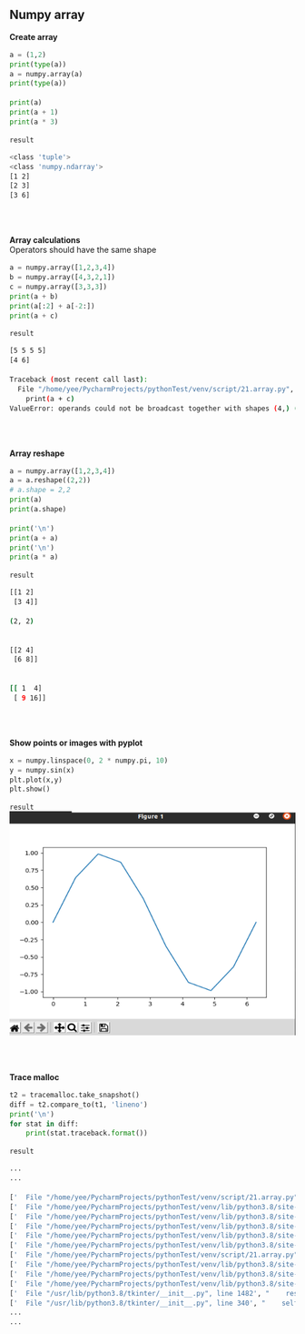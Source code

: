 ## Numpy array


**Create array**
```python
a = (1,2)
print(type(a))
a = numpy.array(a)
print(type(a))

print(a)
print(a + 1)
print(a * 3)
```

`result`  
```bash
<class 'tuple'>
<class 'numpy.ndarray'>
[1 2]
[2 3]
[3 6]
```
<br></br>



**Array calculations**  
Operators should have the same shape
```python
a = numpy.array([1,2,3,4])
b = numpy.array([4,3,2,1])
c = numpy.array([3,3,3])
print(a + b)
print(a[:2] + a[-2:])
print(a + c)
```

`result`  
```bash
[5 5 5 5]
[4 6]

Traceback (most recent call last):
  File "/home/yee/PycharmProjects/pythonTest/venv/script/21.array.py", line 31, in <module>
    print(a + c)
ValueError: operands could not be broadcast together with shapes (4,) (3,) 

```
<br></br>


**Array reshape**   
```python
a = numpy.array([1,2,3,4])
a = a.reshape((2,2))
# a.shape = 2,2
print(a)
print(a.shape)

print('\n')
print(a + a)
print('\n')
print(a * a)
```

`result`  
```bash
[[1 2]
 [3 4]]
 
(2, 2)


[[2 4]
 [6 8]]


[[ 1  4]
 [ 9 16]]

```
<br></br>


**Show points or images with pyplot**  
```python
x = numpy.linspace(0, 2 * numpy.pi, 10)
y = numpy.sin(x)
plt.plot(x,y)
plt.show()
```

`result`  
<a> <img src="https://github.com/Grindewald1900/Notebook/blob/master/Image/Python/1.png?raw=true" alt="Logo"> </a>

<br></br>


**Trace malloc**  
```python
t2 = tracemalloc.take_snapshot()
diff = t2.compare_to(t1, 'lineno')
print('\n')
for stat in diff:
    print(stat.traceback.format())
```

`result`  
```bash
...
...

['  File "/home/yee/PycharmProjects/pythonTest/venv/script/21.array.py", line 29', '    print(a + b)']
['  File "/home/yee/PycharmProjects/pythonTest/venv/lib/python3.8/site-packages/matplotlib/axes/_base.py", line 292', '    default_dict = next(self.prop_cycler).copy()']
['  File "/home/yee/PycharmProjects/pythonTest/venv/lib/python3.8/site-packages/matplotlib/spines.py", line 83', '    self._patch_transform = mtransforms.IdentityTransform()']
['  File "/home/yee/PycharmProjects/pythonTest/venv/lib/python3.8/site-packages/matplotlib/backends/_backend_tk.py", line 202', '    self._tkcanvas.bind(name, self.button_release_event)']
['  File "/home/yee/PycharmProjects/pythonTest/venv/lib/python3.8/site-packages/matplotlib/backends/_backend_tk.py", line 199', '    self._tkcanvas.bind(name, self.button_dblclick_event)']
['  File "/home/yee/PycharmProjects/pythonTest/venv/lib/python3.8/site-packages/matplotlib/backends/_backend_tk.py", line 196', '    self._tkcanvas.bind(name, self.button_press_event)']
['  File "/home/yee/PycharmProjects/pythonTest/venv/script/21.array.py", line 23', '    print(a + 1)']
['  File "/home/yee/PycharmProjects/pythonTest/venv/lib/python3.8/site-packages/matplotlib/backends/_backend_tk.py", line 216', '    def filter_destroy(event):']
['  File "/home/yee/PycharmProjects/pythonTest/venv/lib/python3.8/site-packages/matplotlib/axes/_base.py", line 538', "    'units finalize', lambda: self._on_units_changed(scaley=True))"]
['  File "/home/yee/PycharmProjects/pythonTest/venv/lib/python3.8/site-packages/matplotlib/axes/_base.py", line 534', "    'units finalize', lambda: self._on_units_changed(scalex=True))"]
['  File "/usr/lib/python3.8/tkinter/__init__.py", line 1482', "    res = res + ('-'+k, v)"]
['  File "/usr/lib/python3.8/tkinter/__init__.py", line 340', "    self._name = 'PY_VAR' + repr(_varnum)"]
...
...

```
<br></br>




